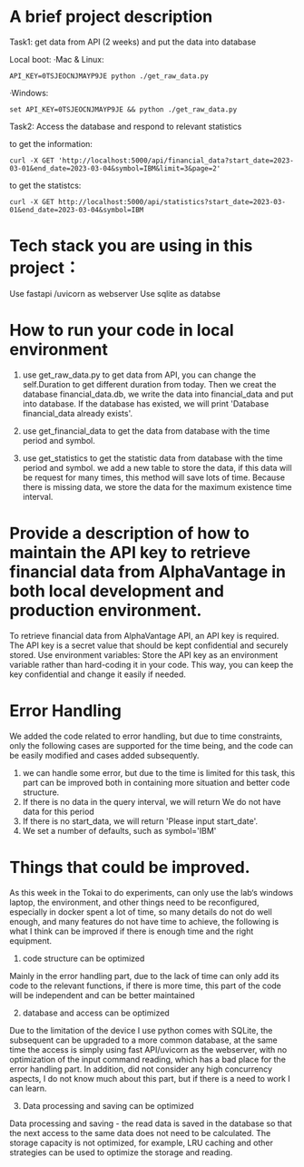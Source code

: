 # A brief project description
Task1: get data from API (2 weeks) and put the data into database

Local boot:
·Mac & Linux: 
```
API_KEY=0TSJEOCNJMAYP9JE python ./get_raw_data.py
```
·Windows: 
```
set API_KEY=0TSJEOCNJMAYP9JE && python ./get_raw_data.py
```

Task2: Access the database and respond to relevant statistics

to get the information:
```
curl -X GET 'http://localhost:5000/api/financial_data?start_date=2023-03-01&end_date=2023-03-04&symbol=IBM&limit=3&page=2'
```

to get the statistcs:
```
curl -X GET http://localhost:5000/api/statistics?start_date=2023-03-01&end_date=2023-03-04&symbol=IBM

```

# Tech stack you are using in this project：

 Use fastapi /uvicorn as webserver
 Use sqlite as databse


# How to run your code in local environment

1. use get_raw_data.py to get data from API, you can change the self.Duration to get different duration from today. Then we creat the database financial_data.db, we write the data into financial_data and put into database. If the database has existed, we will print 'Database financial_data already exists'.

2. use get_financial_data to get the data from database with the time period and symbol.

3. use get_statistics to get the statistic data from database with the time period and symbol.
we add a new table to store the data, if this data will be request for many times, this method will 
save lots of time. Because there is missing data, we store the data for the maximum existence time interval.

# Provide a description of how to maintain the API key to retrieve financial data from AlphaVantage in both local development and production environment.

To retrieve financial data from AlphaVantage API, an API key is required. The API key is a secret value that should be kept confidential and securely stored. 
Use environment variables: Store the API key as an environment variable rather than hard-coding it in your code. This way, you can keep the key confidential and change it easily if needed.


 # Error Handling
 We added the code related to error handling, but due to time constraints, only the following cases are supported for the time being, and the code can be easily modified and cases added subsequently.
 1. we can handle some error, but due to the time is limited for this task, this part can be improved both in containing more situation and better code structure.
 2. If there is no data in the query interval, we will return We do not have data for this period
 3. If there is no start_data, we will return 'Please input start_date'.
 4. We set a number of defaults, such as symbol='IBM'

 # Things that could be improved.
As this week in the Tokai to do experiments, can only use the lab‘s windows laptop, the environment, and other things need to be reconfigured, especially in docker spent a lot of time, so many details do not do well enough, and many features do not have time to achieve, the following is what I think can be improved if there is enough time and the right equipment. 

1. code structure can be optimized

Mainly in the error handling part, due to the lack of time can only add its code to the relevant functions, if there is more time, this part of the code will be independent and can be better maintained

2. database and access can be optimized

Due to the limitation of the device I use python comes with SQLite, the subsequent can be upgraded to a more common database, at the same time the access is simply using fast API/uvicorn as the webserver, with no optimization of the input command reading, which has a bad place for the error handling part. In addition, did not consider any high concurrency aspects, I do not know much about this part, but if there is a need to work I can learn.

3. Data processing and saving can be optimized

Data processing and saving - the read data is saved in the database so that the next access to the same data does not need to be calculated. The storage capacity is not optimized, for example, LRU caching and other strategies can be used to optimize the storage and reading.


